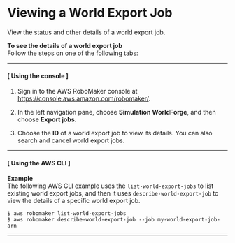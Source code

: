 # Viewing a World Export Job<a name="worlds-managing-export-jobs-view"></a>

View the status and other details of a world export job\.

**To see the details of a world export job**  
Follow the steps on one of the following tabs:

------
#### [ Using the console ]<a name="worlds-managing-export-jobs-view-con"></a>

1. Sign in to the AWS RoboMaker console at [https://console\.aws\.amazon\.com/robomaker/](https://console.aws.amazon.com/robomaker/)\.

1. In the left navigation pane, choose **Simulation WorldForge**, and then choose **Export jobs**\.

1. Choose the **ID** of a world export job to view its details\. You can also search and cancel world export jobs\. 

------
#### [ Using the AWS CLI ]<a name="worlds-managing-export-jobs-view-api"></a>

**Example**  
The following AWS CLI example uses the `list-world-export-jobs` to list existing world export jobs, and then it uses `describe-world-export-job` to view the details of a specific world export job\.   

```
$ aws robomaker list-world-export-jobs
$ aws robomaker describe-world-export-job --job my-world-export-job-arn
```

------